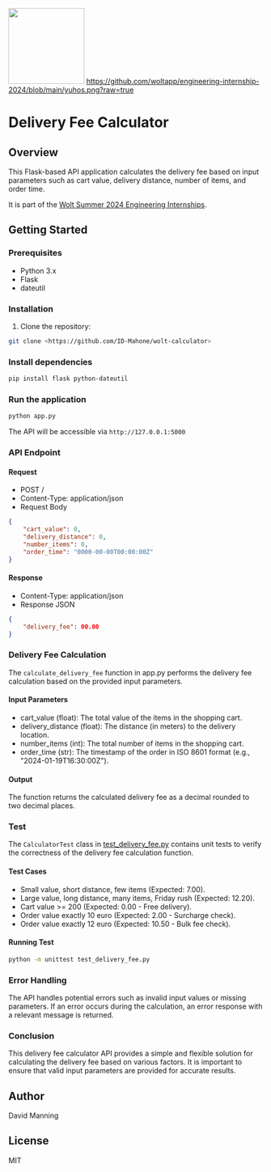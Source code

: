 <img src="https://github.com/woltapp/engineering-internship-2024/blob/main/yuhos.png?raw=true
" width="150" />
https://github.com/woltapp/engineering-internship-2024/blob/main/yuhos.png?raw=true
# Delivery Fee Calculator

## Overview

This Flask-based API application calculates the delivery fee based on input parameters such as cart value, 
delivery distance, number of items, and order time.

It is part of the [Wolt Summer 2024 Engineering Internships](https://github.com/woltapp/engineering-internship-2024).

## Getting Started

### Prerequisites

- Python 3.x
- Flask
- dateutil

### Installation

1. Clone the repository:

```bash
git clone <https://github.com/ID-Mahone/wolt-calculator>
```

### Install dependencies

```bash
pip install flask python-dateutil
```

### Run the application

```bash
python app.py
```

The API will be accessible via `http://127.0.0.1:5000`

### API Endpoint

#### Request

- POST /
- Content-Type: application/json
- Request Body
```json
{
    "cart_value": 0,
    "delivery_distance": 0,
    "number_items": 0,
    "order_time": "0000-00-00T00:00:00Z"
}
```

#### Response
- Content-Type: application/json
- Response JSON
```json
{
    "delivery_fee": 00.00
}
```

### Delivery Fee Calculation 

The `calculate_delivery_fee` function in app.py performs the delivery fee calculation based on the provided input parameters.

#### Input Parameters

- cart_value (float): The total value of the items in the shopping cart.
- delivery_distance (float): The distance (in meters) to the delivery location.
- number_items (int): The total number of items in the shopping cart.
- order_time (str): The timestamp of the order in ISO 8601 format (e.g., "2024-01-19T16:30:00Z").

#### Output

The function returns the calculated delivery fee as a decimal rounded to two decimal places.

### Test

The `CalculatorTest` class in [test_delivery_fee.py](./test_delivery_fee.py) contains unit tests to verify the correctness 
of the delivery fee calculation function.

#### Test Cases

- Small value, short distance, few items (Expected: 7.00).
- Large value, long distance, many items, Friday rush (Expected: 12.20).
- Cart value >= 200 (Expected: 0.00 - Free delivery).
- Order value exactly 10 euro (Expected: 2.00 - Surcharge check).
- Order value exactly 12 euro (Expected: 10.50 - Bulk fee check).

#### Running Test

```bash
python -m unittest test_delivery_fee.py
```

### Error Handling

The API handles potential errors such as invalid input values or missing parameters. If an error occurs during the calculation, an error response with a relevant message is returned.

### Conclusion

This delivery fee calculator API provides a simple and flexible solution for calculating the delivery fee based on various factors. It is important to ensure that valid input parameters are provided for accurate results.

## Author

David Manning

## License

MIT